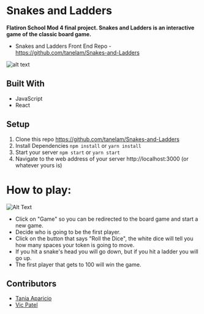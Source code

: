 # Snakes and Ladders

**Flatiron School Mod 4 final project. Snakes and Ladders is an interactive game of the classic board game.**

* Snakes and Ladders Front End Repo - https://github.com/tanelam/Snakes-and-Ladders


![alt text](https://github.com/tanelam/Snakes-and-Ladders/blob/master/screenshoot.jpg)

## Built With

* JavaScript 
* React

## Setup
 1. Clone this repo https://github.com/tanelam/Snakes-and-Ladders
 2. Install Dependencies `npm install` or `yarn install`
 3. Start your server `npm start` or `yarn start`
 4. Navigate to the web address of your server  http://localhost:3000 (or whatever yours is)
 
 # How to play:
 
 ![Alt Text](https://media.giphy.com/media/dJHECxtJ3bObW0kx2y/giphy.gif)
 
 * Click on "Game" so you can be redirected to the board game and start a new game.
 * Decide who is going to be the first player.
 * Click on the button that says "Roll the Dice", the white dice will tell you how many spaces your token is going to move.
 * If you hit a snake's head you will go down, but if you hit a ladder you will go up.
 * The first player that gets to 100 will win the game.
 
 ## Contributors
 
 * [Tania Aparicio](https://github.com/tanelam)
 * [Vic Patel](https://github.com/vp932712)
